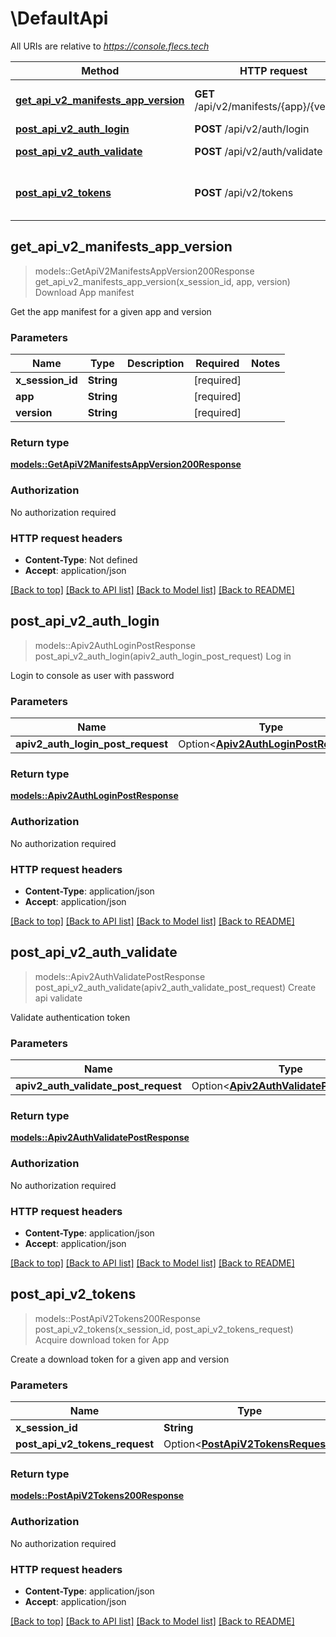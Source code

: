 # \DefaultApi

All URIs are relative to *https://console.flecs.tech*

Method | HTTP request | Description
------------- | ------------- | -------------
[**get_api_v2_manifests_app_version**](DefaultApi.md#get_api_v2_manifests_app_version) | **GET** /api/v2/manifests/{app}/{version} | Download App manifest
[**post_api_v2_auth_login**](DefaultApi.md#post_api_v2_auth_login) | **POST** /api/v2/auth/login | Log in
[**post_api_v2_auth_validate**](DefaultApi.md#post_api_v2_auth_validate) | **POST** /api/v2/auth/validate | Create api validate
[**post_api_v2_tokens**](DefaultApi.md#post_api_v2_tokens) | **POST** /api/v2/tokens | Acquire download token for App



## get_api_v2_manifests_app_version

> models::GetApiV2ManifestsAppVersion200Response get_api_v2_manifests_app_version(x_session_id, app, version)
Download App manifest

Get the app manifest for a given app and version

### Parameters


Name | Type | Description  | Required | Notes
------------- | ------------- | ------------- | ------------- | -------------
**x_session_id** | **String** |  | [required] |
**app** | **String** |  | [required] |
**version** | **String** |  | [required] |

### Return type

[**models::GetApiV2ManifestsAppVersion200Response**](get_api_v2_manifests_app_version_200_response.md)

### Authorization

No authorization required

### HTTP request headers

- **Content-Type**: Not defined
- **Accept**: application/json

[[Back to top]](#) [[Back to API list]](../README.md#documentation-for-api-endpoints) [[Back to Model list]](../README.md#documentation-for-models) [[Back to README]](../README.md)


## post_api_v2_auth_login

> models::Apiv2AuthLoginPostResponse post_api_v2_auth_login(apiv2_auth_login_post_request)
Log in

Login to console as user with password

### Parameters


Name | Type | Description  | Required | Notes
------------- | ------------- | ------------- | ------------- | -------------
**apiv2_auth_login_post_request** | Option<[**Apiv2AuthLoginPostRequest**](Apiv2AuthLoginPostRequest.md)> |  |  |

### Return type

[**models::Apiv2AuthLoginPostResponse**](APIV2AuthLoginPostResponse.md)

### Authorization

No authorization required

### HTTP request headers

- **Content-Type**: application/json
- **Accept**: application/json

[[Back to top]](#) [[Back to API list]](../README.md#documentation-for-api-endpoints) [[Back to Model list]](../README.md#documentation-for-models) [[Back to README]](../README.md)


## post_api_v2_auth_validate

> models::Apiv2AuthValidatePostResponse post_api_v2_auth_validate(apiv2_auth_validate_post_request)
Create api validate

Validate authentication token

### Parameters


Name | Type | Description  | Required | Notes
------------- | ------------- | ------------- | ------------- | -------------
**apiv2_auth_validate_post_request** | Option<[**Apiv2AuthValidatePostRequest**](Apiv2AuthValidatePostRequest.md)> |  |  |

### Return type

[**models::Apiv2AuthValidatePostResponse**](APIV2AuthValidatePostResponse.md)

### Authorization

No authorization required

### HTTP request headers

- **Content-Type**: application/json
- **Accept**: application/json

[[Back to top]](#) [[Back to API list]](../README.md#documentation-for-api-endpoints) [[Back to Model list]](../README.md#documentation-for-models) [[Back to README]](../README.md)


## post_api_v2_tokens

> models::PostApiV2Tokens200Response post_api_v2_tokens(x_session_id, post_api_v2_tokens_request)
Acquire download token for App

Create a download token for a given app and version

### Parameters


Name | Type | Description  | Required | Notes
------------- | ------------- | ------------- | ------------- | -------------
**x_session_id** | **String** |  | [required] |
**post_api_v2_tokens_request** | Option<[**PostApiV2TokensRequest**](PostApiV2TokensRequest.md)> |  |  |

### Return type

[**models::PostApiV2Tokens200Response**](post_api_v2_tokens_200_response.md)

### Authorization

No authorization required

### HTTP request headers

- **Content-Type**: application/json
- **Accept**: application/json

[[Back to top]](#) [[Back to API list]](../README.md#documentation-for-api-endpoints) [[Back to Model list]](../README.md#documentation-for-models) [[Back to README]](../README.md)

